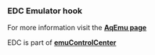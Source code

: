 ### EDC Emulator hook

For more information visit the [**AqEmu page**](https://github.com/PhoenixInteractiveNL/edc-masterhook/wiki/Emulator-aqemu#menu)

EDC is part of [**emuControlCenter**](https://github.com/PhoenixInteractiveNL/emuControlCenter/wiki)
